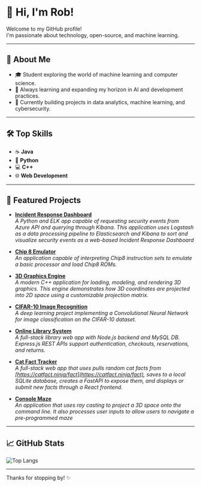 # 👋 Hi, I'm Rob!

Welcome to my GitHub profile!  
I'm passionate about technology, open-source, and machine learning.

---

## 🚀 About Me

- 🎓 Student exploring the world of machine learning and computer science.
- 🌱 Always learning and expanding my horizon in AI and development practices.
- 🔭 Currently building projects in data analytics, machine learning, and cybersecurity.

---

## 🛠️ Top Skills

- ☕ **Java**
- 🐍 **Python**
- 💻 **C++**
- 🌐 **Web Development**

---

## 🌟 Featured Projects

- [**Incident Response Dashboard**](https://github.com/DanielsRT/Chip8Emulator)  
  *A Python and ELK app capable of requesting security events from Azure API and querying through Kibana. This application uses Logstash as a data processing pipeline to Elasticsearch and Kibana to sort and visualize security events as a web-based Incident Response Dashboard* 

- [**Chip 8 Emulator**](https://github.com/DanielsRT/Chip8Emulator)  
  *An application capable of interpreting Chip8 instruction sets to emulate a basic processor and load Chip8 ROMs.*  

- [**3D Graphics Engine**](https://github.com/DanielsRT/GraphicsEngine3D)  
  *A modern C++ application for loading, modeling, and rendering 3D graphics. This engine demonstrates how 3D coordinates are projected into 2D space using a customizable projection matrix.*  
  
- [**CIFAR-10 Image Recognition**](https://github.com/DanielsRT/cifar10-cnn-classifier)  
  *A deep learning project implementing a Convolutional Neural Network for image classification on the CIFAR-10 dataset.*  

- [**Online Library System**](https://github.com/DanielsRT/OnlineLibrarySystem)  
  *A full-stack library web app with Node.js backend and MySQL DB. Express.js REST APIs support authentication, checkouts, reservations, and returns.*  

- [**Cat Fact Tracker**](https://github.com/DanielsRT/CatFactTracker)  
  *A full-stack web app that uses pulls random cat facts from [https://catfact.ninja/fact](https://catfact.ninja/fact), saves to a local SQLite database, creates a FastAPI to expose them, and displays or submit new facts through a React frontend.*

- [**Console Maze**](https://github.com/DanielsRT/ConsoleMaze)  
  *An application that uses ray casting to project a 3D space onto the command line. It also processes user inputs to allow users to navigate a pre-programmed maze*
  
---

## 📈 GitHub Stats

![Top Langs](https://github-readme-stats.vercel.app/api/top-langs/?username=DanielsRT&layout=compact&theme=radical)

---

Thanks for stopping by! ✨  
